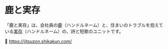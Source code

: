 # 鹿と実存

「鹿と実存」は、会社員の[鹿](https://people.suzuri.jp/@shikakun)（ハンドルネーム）と、住まいのトラブルを抱えている[実存](https://people.suzuri.jp/@jitsuzon)（ハンドルネーム）の、詩と短歌のユニットです。

:link: https://jitsuzon.shikakun.com/
